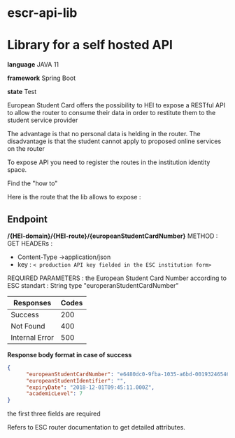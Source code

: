 # escr-api-lib

# Library for a self hosted API 


**language**
JAVA 11
 
 **framework**
Spring Boot

**state**
Test

European Student Card offers the possibility to HEI to expose a RESTful API to allow the router to consume their data in order to restitute them to the student service provider

The advantage is that no personal data is helding in the router. The disadvantage is that the student cannot apply to proposed online services on the router

To expose API you need to register the routes in the institution identity space.

Find the "how to" 

Here is the route that the lib allows to expose :


## Endpoint

**/{HEI-domain}/{HEI-route}/{europeanStudentCardNumber}**
METHOD : GET
HEADERs : 
- Content-Type →application/json
- key : `< production API key fielded in the ESC institution form>`

REQUIRED PARAMETERS :
the European Student Card Number according to ESC standart :
 String type "europeranStudentCardNumber"


|Responses| Codes  |
|--|--|
| Success | 200 |
|Not Found|400|
| Internal Error | 500|

**Response body format in case of success**
```json
{
      "europeanStudentCardNumber": "e6480dc0-9fba-1035-a6bd-001932465463",
      "europeanStudentIdentifier": "",     
      "expiryDate": "2018-12-01T09:45:11.000Z",
      "academicLevel": 7
}
```
the first three fields are required

Refers to ESC router documentation to get detailed attributes.
